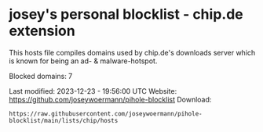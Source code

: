 # josey's personal blocklist - chip.de extension

This hosts file compiles domains used by chip.de's downloads server which is known for being an ad- & malware-hotspot.

Blocked domains: 7

Last modified: 2023-12-23 - 19:56:00 UTC
Website: https://github.com/joseywoermann/pihole-blocklist
Download:

```
https://raw.githubusercontent.com/joseywoermann/pihole-blocklist/main/lists/chip/hosts
```
